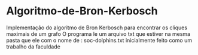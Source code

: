 # Algoritmo-de-Bron-Kerbosch
Implementação do algoritmo de Bron Kerbosch para encontrar os cliques maximais de um grafo
O programa le um arquivo txt que estiver na mesma pasta que ele com o nome de : soc-dolphins.txt
inicialmente feito como um trabalho da faculdade

